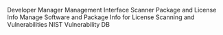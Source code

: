 Developer
Manager
Management Interface
Scanner
Package and License Info
Manage Software and Package Info for License Scanning and Vulnerabilities
NIST Vulnerability DB
